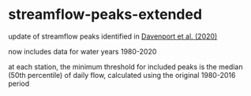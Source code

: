 # streamflow-peaks-extended
update of streamflow peaks identified in [Davenport et al. (2020)](https://github.com/fdavenport/WRR2019) 

now includes data for water years 1980-2020 

at each station, the minimum threshold for included peaks is the median (50th percentile) of daily flow, calculated using the original 1980-2016 period 


